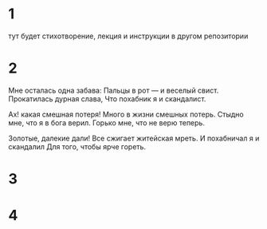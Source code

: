 # 1
тут будет стихотворение, лекция и инструкции в другом репозитории
# 2
Мне осталась одна забава:
Пальцы в рот — и веселый свист.
Прокатилась дурная слава,
Что похабник я и скандалист.

Ах! какая смешная потеря!
Много в жизни смешных потерь.
Стыдно мне, что я в бога верил.
Горько мне, что не верю теперь.

Золотые, далекие дали!
Все сжигает житейская мреть.
И похабничал я и скандалил
Для того, чтобы ярче гореть.
# 3

# 4